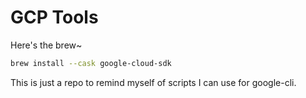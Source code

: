 GCP Tools
=========

Here's the brew~

```sh
brew install --cask google-cloud-sdk
```

This is just a repo to remind myself of scripts I can use for google-cli.
